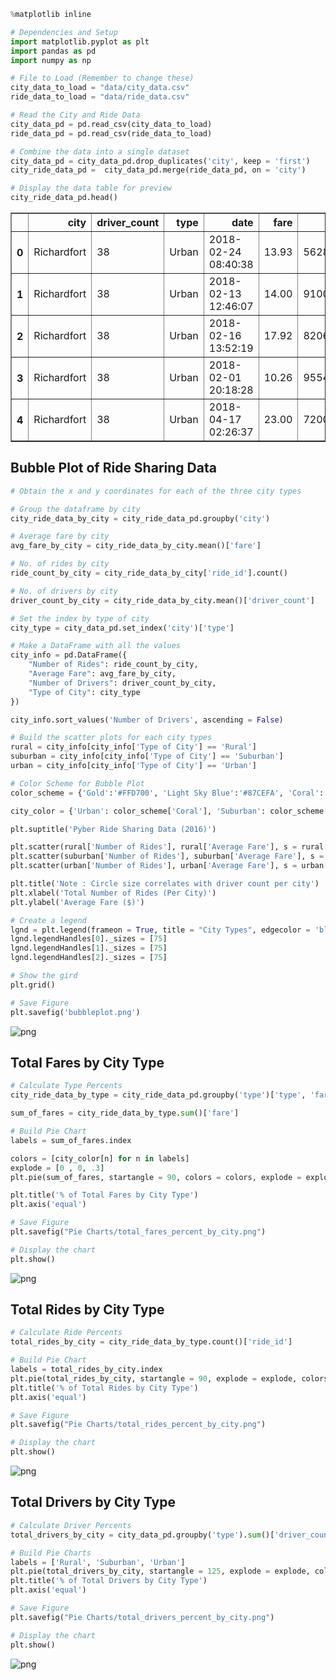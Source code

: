 

```python
%matplotlib inline

# Dependencies and Setup
import matplotlib.pyplot as plt
import pandas as pd
import numpy as np

# File to Load (Remember to change these)
city_data_to_load = "data/city_data.csv"
ride_data_to_load = "data/ride_data.csv"

# Read the City and Ride Data
city_data_pd = pd.read_csv(city_data_to_load)
ride_data_pd = pd.read_csv(ride_data_to_load)

# Combine the data into a single dataset
city_data_pd = city_data_pd.drop_duplicates('city', keep = 'first')
city_ride_data_pd =  city_data_pd.merge(ride_data_pd, on = 'city')

# Display the data table for preview
city_ride_data_pd.head()
```
<table border="1" class="dataframe">
  <thead>
    <tr style="text-align: right;">
      <th></th>
      <th>city</th>
      <th>driver_count</th>
      <th>type</th>
      <th>date</th>
      <th>fare</th>
      <th>ride_id</th>
    </tr>
  </thead>
  <tbody>
    <tr>
      <th>0</th>
      <td>Richardfort</td>
      <td>38</td>
      <td>Urban</td>
      <td>2018-02-24 08:40:38</td>
      <td>13.93</td>
      <td>5628545007794</td>
    </tr>
    <tr>
      <th>1</th>
      <td>Richardfort</td>
      <td>38</td>
      <td>Urban</td>
      <td>2018-02-13 12:46:07</td>
      <td>14.00</td>
      <td>910050116494</td>
    </tr>
    <tr>
      <th>2</th>
      <td>Richardfort</td>
      <td>38</td>
      <td>Urban</td>
      <td>2018-02-16 13:52:19</td>
      <td>17.92</td>
      <td>820639054416</td>
    </tr>
    <tr>
      <th>3</th>
      <td>Richardfort</td>
      <td>38</td>
      <td>Urban</td>
      <td>2018-02-01 20:18:28</td>
      <td>10.26</td>
      <td>9554935945413</td>
    </tr>
    <tr>
      <th>4</th>
      <td>Richardfort</td>
      <td>38</td>
      <td>Urban</td>
      <td>2018-04-17 02:26:37</td>
      <td>23.00</td>
      <td>720020655850</td>
    </tr>
  </tbody>
</table>
</div>



## Bubble Plot of Ride Sharing Data


```python
# Obtain the x and y coordinates for each of the three city types

# Group the dataframe by city
city_ride_data_by_city = city_ride_data_pd.groupby('city')

# Average fare by city
avg_fare_by_city = city_ride_data_by_city.mean()['fare']

# No. of rides by city
ride_count_by_city = city_ride_data_by_city['ride_id'].count()

# No. of drivers by city
driver_count_by_city = city_ride_data_by_city.mean()['driver_count']

# Set the index by type of city
city_type = city_data_pd.set_index('city')['type']

# Make a DataFrame with all the values
city_info = pd.DataFrame({
    "Number of Rides": ride_count_by_city,
    "Average Fare": avg_fare_by_city,
    "Number of Drivers": driver_count_by_city,
    "Type of City": city_type
})

city_info.sort_values('Number of Drivers', ascending = False)

# Build the scatter plots for each city types
rural = city_info[city_info['Type of City'] == 'Rural']
suburban = city_info[city_info['Type of City'] == 'Suburban']
urban = city_info[city_info['Type of City'] == 'Urban']

# Color Scheme for Bubble Plot
color_scheme = {'Gold':'#FFD700', 'Light Sky Blue':'#87CEFA', 'Coral':'#FF8362'}

city_color = {'Urban': color_scheme['Coral'], 'Suburban': color_scheme['Light Sky Blue'], 'Rural': color_scheme['Gold']}

plt.suptitle('Pyber Ride Sharing Data (2016)')

plt.scatter(rural['Number of Rides'], rural['Average Fare'], s = rural['Number of Drivers']*10, color = city_color['Rural'], edgecolor = 'black', label = 'Rural', alpha = .75)
plt.scatter(suburban['Number of Rides'], suburban['Average Fare'], s = suburban['Number of Drivers']*10, color = city_color['Suburban'], edgecolor = 'black', label = 'Suburban', alpha = .75)
plt.scatter(urban['Number of Rides'], urban['Average Fare'], s = urban['Number of Drivers']*10, color = city_color['Urban'], edgecolor = 'black', label = 'Urban', alpha = .75)

plt.title('Note : Circle size correlates with driver count per city')
plt.xlabel('Total Number of Rides (Per City)')
plt.ylabel('Average Fare ($)')

# Create a legend
lgnd = plt.legend(frameon = True, title = "City Types", edgecolor = 'black')
lgnd.legendHandles[0]._sizes = [75]
lgnd.legendHandles[1]._sizes = [75]
lgnd.legendHandles[2]._sizes = [75]

# Show the gird
plt.grid()

# Save Figure
plt.savefig('bubbleplot.png')
```


![png](output/output_2_0.png)


## Total Fares by City Type


```python
# Calculate Type Percents
city_ride_data_by_type = city_ride_data_pd.groupby('type')['type', 'fare', 'ride_id', 'driver_count']

sum_of_fares = city_ride_data_by_type.sum()['fare']

# Build Pie Chart
labels = sum_of_fares.index

colors = [city_color[n] for n in labels]
explode = [0 , 0, .3]
plt.pie(sum_of_fares, startangle = 90, colors = colors, explode = explode, labels = labels, autopct = "%1.1f%%", shadow = True, wedgeprops = {'linewidth': .5, 'edgecolor': 'black'})

plt.title('% of Total Fares by City Type')
plt.axis('equal')

# Save Figure
plt.savefig("Pie Charts/total_fares_percent_by_city.png")

# Display the chart
plt.show()
```


![png](output/output_4_0.png)


## Total Rides by City Type


```python
# Calculate Ride Percents
total_rides_by_city = city_ride_data_by_type.count()['ride_id']

# Build Pie Chart
labels = total_rides_by_city.index
plt.pie(total_rides_by_city, startangle = 90, explode = explode, colors = colors, labels = labels, autopct = "%1.1f%%", shadow = True, wedgeprops = {'linewidth': .5, 'edgecolor': 'black'})
plt.title('% of Total Rides by City Type')
plt.axis('equal')

# Save Figure
plt.savefig("Pie Charts/total_rides_percent_by_city.png")

# Display the chart
plt.show()
```


![png](output/output_6_0.png)


## Total Drivers by City Type


```python
# Calculate Driver Percents
total_drivers_by_city = city_data_pd.groupby('type').sum()['driver_count']

# Build Pie Charts
labels = ['Rural', 'Suburban', 'Urban']
plt.pie(total_drivers_by_city, startangle = 125, explode = explode, colors = colors, labels = labels, autopct = "%1.1f%%", shadow = True, wedgeprops = {'linewidth': .5, 'edgecolor': 'black'})
plt.title('% of Total Drivers by City Type')
plt.axis('equal')

# Save Figure
plt.savefig("Pie Charts/total_drivers_percent_by_city.png")

# Display the chart
plt.show()
```


![png](output/output_8_0.png)

